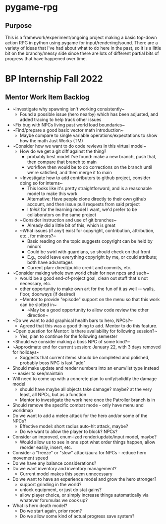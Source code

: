 # pygame-rpg

Purpose
-------

This is a framework/experiment/ongoing project making a basic top-down action
RPG in python using pygame for input/rendering/sound. There are a variety of
ideas that I've had about what to do here in the past, so it is a little bit
on the branchy/messy side since there are lots of different partial bits of
progress that have happened over time.

BP Internship Fall 2022
=======================

Mentor Work Item Backlog
------------------------
 * ~Investigate why spawning isn't working consistently~
   * Found a possible issue (hero nearby) which has been adjusted, and added tracing to help track other issues
 * ~Fix bug with NPCs living past world load boundaries~
 * ~Find/prepare a good basic vector math introduction~
   * Maybe compare to single variable operations/expectations to show how the math Just Works (TM)
 * ~Consider how we want to do code reviews in this virtual model~
   * How do we get a git diff against the thing?
     * probably best model I've found: make a new branch, push that, then compare that branch to main
     * workflow then would be to do corrections on the branch until we're satisfied, and then merge it to main
   * ~Investigate how to add contributors to github project, consider doing so for interns~
     * This looks like it's pretty straightforward, and is a reasonable model to make this work
     * Alternative: Have people clone directly to their own github account, and then issue pull requests from said project
     * I *think* for the learning model I want, we'd prefer to be collaborators on the same project
   * ~Consider instruction and use of git branches~
     * Already did a little bit of this, which is great
   * ~What issues (if any!) exist for copyright, contribution, attribution, etc., for minors?~
     * Basic reading on the topic suggests copyright can be held by minors
     * Could be swirl with guardians, so should check on that front
     * E.g., could leave everything copyright by me, or could attribute; both have advantages
     * Current plan: direct/public credit and commits, etc.
 * ~Consider making whole own world chain for new npcs and such~
   * would be a good end-of-project goal, clean out stuff that's not necessary, etc.
   * other opportunity to make own art for the fun of it as well -- walls, floor, doorways (if desired)
   * ~Mentor to provide "episode" support on the menu so that this work can be slotted in~
     * ~May be a good opportunity to allow code review the other direction~
 * ~Do we want to add graphical health bars to hero, NPCs?~
   * Agreed that this was a good thing to add. Mentor to do this feature.
 * ~Open question for Mentor: Is there availability for following session?~
   * Yes, plan to continue for the following semester
 * ~Should we consider making a boss NPC of some kind?~
 * ~Approximate end for current session: January 22, with 3 days removed for holidays~
   * Suggests that current items should be completed and polished, probably boss NPC is last "add"
 * Should make update and render numbers into an enum/list type instead -- easier to see/maintain
 * Will need to come up with a concrete plan to unify/solidify the damage model
   * should have maybe all objects take damage? maybe? at the very least, all NPCs, but as a function
   * Mentor to investigate the work here once the Patroller branch is in
 * Should remove the specific combat mode - only have menu and worldmap
 * Do we want to add a melee attack for the hero and/or some of the NPCs?
   * Effective model: short radius auto-hit attack, maybe?
   * Do we want to allow the player to block? NPCs?
 * Consider an improved, enum-ized render/update/input model, maybe?
   * Would allow us to see in one spot what order things happen, allow reorder easily, insert, etc.
 * Consider a "freeze" or "slow" attack/aura for NPCs - reduce hero movement speed
 * Do we have any balance considerations?
 * Do we want inventory and inventory management?
   * Current model makes this seem unnecessary
 * Do we want to have an experience model and grow the hero stronger?
   * support grinding in the world?
   * unlock equipment, or just do stat gains?
   * allow player choice, or simply increase things automatically via whatever forumulas we cook up?
 * What is hero death model?
   * Do we start again, prior room?
   * Do we allow some kind of actual progress save system?
